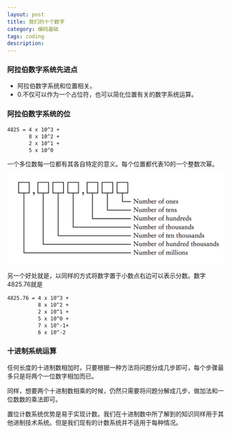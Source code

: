 ```yaml
---
layout: post
title: 我们的十个数字
category: 编码基础
tags: coding
description: 
---
```


### 阿拉伯数字系统先进点
- 阿拉伯数字系统和位置相关。
- 0.不仅可以作为一个占位符，也可以简化位置有关的数字系统运算。

### 阿拉伯数字系统的位

```
4825 = 4 x 10^3 + 
       8 x 10^2 +
       2 x 10^1 +
       5 x 10^0
```
一个多位数每一位都有其各自特定的意义。每个位置都代表10的一个整数次幂。

![](https://github.com/arcticlion/reading-lists/blob/master/Code/Chapter%2007%20Our%20Ten%20Digits/屏幕快照%202014-09-18%20下午12.38.20.png)

另一个好处就是，以同样的方式将数字置于小数点右边可以表示分数。数字4825.76就是
```
4825.76 = 4 x 10^3 + 
          8 x 10^2 +
          2 x 10^1 +
          5 x 10^0 +
          7 x 10^-1+
          6 x 10^-2
```

### 十进制系统运算

任何长度的十进制数相加时，只要根据一种方法将问题分成几步即可，每个步骤最多只是将两个一位数字相加而已。

同样，想要两个十进制数相乘的时候，仍然只需要将问题分解成几步，做加法和一位数数的乘法即可。

置位计数系统优势是易于实现计数。我们在十进制数中所了解到的知识同样用于其他进制技术系统。但是我们现有的计数系统并不适用于每种情况。

